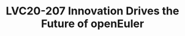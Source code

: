 ---
categories:
- lvc20
description: OpenEuler is an open source, free Linux distribution platform. The platform
  provides an open community for global developers to build an open, diversified,
  and architecture-inclusive software ecosystem. OpenEuler is also an innovative platform
  that encourages everyone to propose new ideas, explore new approaches, and practice
  new solutions. The openEuler project will launch the 20.09 version in September
  2020 includes a many new features. Dr Xiong Wei will introduce the new virtualization
  implementation platform, the new features in the iSula which is a container engine
  comply Open Container Initiative specification, a new project base OpenJDK and so
  on.
image: /assets/images/featured-images/lvc20/LVC20-207.png
session_id: LVC20-207
session_room: '[Track 2] Linux/Android'
session_slot:
  end_time: 2020-09-23 10:55
  start_time: 2020-09-23 10:30
session_speakers:
- speaker_bio: Xiong Wei, joined Huawei in 2014, is now the 2012 laboratory Central
    Software Institute server operating system chief architect, openEuler technical
    committee member; Nankai University, doctor of engineering, in TurboLinux, WindRiver
    and other companies as R &amp;amp; D person in charge, has a long time OS, underlying
    software experience and technology accumulation; on the processor, architecture,
    OS, containers, etc. has a broad technical vision, initially established the Kunpeng
    basic software stack server OS, container engine and other infrastructure of the
    platform system of self-research.
  speaker_company: Huawei
  speaker_image: http://avatars.sched.co/4/51/3735276/avatar.jpg.320x320px.jpg?685
  speaker_name: Dr Wei Xiong
  speaker_position: OS architect
  speaker_role: attendee, speaker
session_track: Data Center
tag: session
tags: Data Center
title: LVC20-207 Innovation Drives the Future of openEuler
---